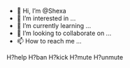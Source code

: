 - 👋 Hi, I’m @Shexa
- 👀 I’m interested in ...
- 🌱 I’m currently learning ...
- 💞️ I’m looking to collaborate on ...
- 📫 How to reach me ...

<!Shexa is a ✨ special ✨ repository because its `README.md` (this h?help file) appears on your GitHub profile.
You can click the Preview link to take a look at your changes.
--->
H?help
H?ban
H?kick
H?mute
H?unmute
